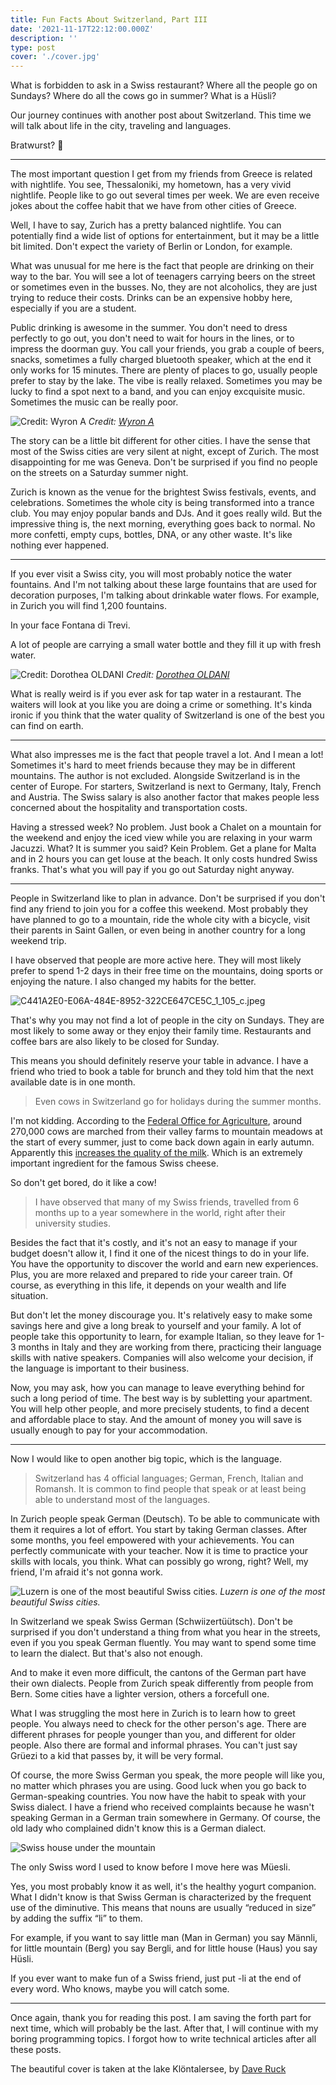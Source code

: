 ```yaml
---
title: Fun Facts About Switzerland, Part III
date: '2021-11-17T22:12:00.000Z'
description: ''
type: post
cover: './cover.jpg'
---
```


What is forbidden to ask in a Swiss restaurant? Where all the people go on Sundays? Where do all the cows go in summer? What is a Hüsli?

Our journey continues with another post about Switzerland. This time we will talk about life in the city, traveling and languages.

Bratwurst? 🌭

---

The most important question I get from my friends from Greece is related with nightlife. You see, Thessaloniki, my hometown, has a very vivid nightlife. People like to go out several times per week. We are even receive jokes about the coffee habit that we have from other cities of Greece.

Well, I have to say, Zurich has a pretty balanced nightlife. You can potentially find a wide list of options for entertainment, but it may be a little bit limited. Don't expect the variety of Berlin or London, for example.

What was unusual for me here is the fact that people are drinking on their way to the bar. You will see a lot of teenagers carrying beers on the street or sometimes even in the busses. No, they are not alcoholics, they are just trying to reduce their costs. Drinks can be an expensive hobby here, especially if you are a student.

Public drinking is awesome in the summer. You don't need to dress perfectly to go out, you don't need to wait for hours in the lines, or to impress the doorman guy. You call your friends, you grab a couple of beers, snacks, sometimes a fully charged bluetooth speaker, which at the end it only works for 15 minutes. There are plenty of places to go, usually people prefer to stay by the lake. The vibe is really relaxed. Sometimes you may be lucky to find a spot next to a band, and you can enjoy excquisite music. Sometimes the music can be really poor.

![Credit: [Wyron A](https://unsplash.com/photos/PnFAa1ro9b0)](images/wyron-a-PnFAa1ro9b0-unsplash.jpg)
_Credit: [Wyron A](https://unsplash.com/photos/PnFAa1ro9b0)_

The story can be a little bit different for other cities. I have the sense that most of the Swiss cities are very silent at night, except of Zurich. The most disappointing for me was Geneva. Don't be surprised if you find no people on the streets on a Saturday summer night.

Zurich is known as the venue for the brightest Swiss festivals, events, and celebrations. Sometimes the whole city is being transformed into a trance club. You may enjoy popular bands and DJs. And it goes really wild. But the impressive thing is, the next morning, everything goes back to normal. No more confetti, empty cups, bottles, DNA, or any other waste. It's like nothing ever happened.

---

If you ever visit a Swiss city, you will most probably notice the water fountains. And I'm not talking about these large fountains that are used for decoration purposes, I'm talking about drinkable water flows. For example, in Zurich you will find 1,200 fountains.

In your face Fontana di Trevi.

A lot of people are carrying a small water bottle and they fill it up with fresh water.

![Credit: [Dorothea OLDANI](https://unsplash.com/photos/c01oPaDbxWw)](images/dorothea-oldani-c01oPaDbxWw-unsplash.jpg)
_Credit: [Dorothea OLDANI](https://unsplash.com/photos/c01oPaDbxWw)_

What is really weird is if you ever ask for tap water in a restaurant. The waiters will look at you like you are doing a crime or something. It's kinda ironic if you think that the water quality of Switzerland is one of the best you can find on earth.

---

What also impresses me is the fact that people travel a lot. And I mean a lot! Sometimes it's hard to meet friends because they may be in different mountains. The author is not excluded. Alongside Switzerland is in the center of Europe. For starters, Switzerland is next to Germany, Italy, French and Austria. The Swiss salary is also another factor that makes people less concerned about the hospitality and transportation costs.

Having a stressed week? No problem. Just book a Chalet on a mountain for the weekend and enjoy the iced view while you are relaxing in your warm Jacuzzi. What? It is summer you said? Kein Problem. Get a plane for Malta and in 2 hours you can get louse at the beach. It only costs hundred Swiss franks. That's what you will pay if you go out Saturday night anyway.

---

People in Switzerland like to plan in advance. Don't be surprised if you don't find any friend to join you for a coffee this weekend. Most probably they have planned to go to a mountain, ride the whole city with a bicycle, visit their parents in Saint Gallen, or even being in another country for a long weekend trip.

I have observed that people are more active here. They will most likely prefer to spend 1-2 days in their free time on the mountains, doing sports or enjoying the nature. I also changed my habits for the better.

![C441A2E0-E06A-484E-8952-322CE647CE5C_1_105_c.jpeg](images/C441A2E0-E06A-484E-8952-322CE647CE5C_1_105_c.jpeg)

That's why you may not find a lot of people in the city on Sundays. They are most likely to some away or they enjoy their family time. Restaurants and coffee bars are also likely to be closed for Sunday.

This means you should definitely reserve your table in advance. I have a friend who tried to book a table for brunch and they told him that the next available date is in one month.

> Even cows in Switzerland go for holidays during the summer months.

I'm not kidding. According to the [Federal Office for Agriculture](https://www.agrarbericht.ch/de/betrieb/strukturen/soemmerungsbetriebe?_sm_au_=iVVFrz6tDqV3040H), around 270,000 cows are marched from their valley farms to mountain meadows at the start of every summer, just to come back down again in early autumn. Apparently this [increases the quality of the milk](https://www.swissinfo.ch/eng/milk-run_why-swiss-cows-climb-mountains/44380436). Which is an extremely important ingredient for the famous Swiss cheese.

So don't get bored, do it like a cow!

> I have observed that many of my Swiss friends, travelled from 6 months up to a year somewhere in the world, right after their university studies.

Besides the fact that it's costly, and it's not an easy to manage if your budget doesn't allow it, I find it one of the nicest things to do in your life. You have the opportunity to discover the world and earn new experiences. Plus, you are more relaxed and prepared to ride your career train. Of course, as everything in this life, it depends on your wealth and life situation.

But don't let the money discourage you. It's relatively easy to make some savings here and give a long break to yourself and your family. A lot of people take this opportunity to learn, for example Italian, so they leave for 1-3 months in Italy and they are working from there, practicing their language skills with native speakers. Companies will also welcome your decision, if the language is important to their business.

Now, you may ask, how you can manage to leave everything behind for such a long period of time. The best way is by subletting your apartment. You will help other people, and more precisely students, to find a decent and affordable place to stay. And the amount of money you will save is usually enough to pay for your accommodation.

---

Now I would like to open another big topic, which is the language.

> Switzerland has 4 official languages; German, French, Italian and Romansh. It is common to find people that speak or at least being able to understand most of the languages.

In Zurich people speak German (Deutsch). To be able to communicate with them it requires a lot of effort. You start by taking German classes. After some months, you feel empowered with your achievements. You can perfectly communicate with your teacher. Now it is time to practice your skills with locals, you think. What can possibly go wrong, right? Well, my friend, I'm afraid it's not gonna work.

![Luzern is one of the most beautiful Swiss cities.](images/luzern-by-night.jpeg)
_Luzern is one of the most beautiful Swiss cities._

In Switzerland we speak Swiss German (Schwiizertüütsch). Don't be surprised if you don't understand a thing from what you hear in the streets, even if you you speak German fluently. You may want to spend some time to learn the dialect. But that's also not enough.

And to make it even more difficult, the cantons of the German part have their own dialects. People from Zurich speak differently from people from Bern. Some cities have a lighter version, others a forcefull one.

What I was struggling the most here in Zurich is to learn how to greet people. You always need to check for the other person's age. There are different phrases for people younger than you, and different for older people. Also there are formal and informal phrases. You can't just say Grüezi to a kid that passes by, it will be very formal.

Of course, the more Swiss German you speak, the more people will like you, no matter which phrases you are using. Good luck when you go back to German-speaking countries. You now have the habit to speak with your Swiss dialect. I have a friend who received complaints because he wasn't speaking German in a German train somewhere in Germany. Of course, the old lady who complained didn't know this is a German dialect.

![Swiss house under the mountain](images/swiss-mountain-house.jpeg)

The only Swiss word I used to know before I move here was Müesli.

Yes, you most probably know it as well, it's the healthy yogurt companion. What I didn't know is that Swiss German is characterized by the frequent use of the diminutive. This means that nouns are usually “reduced in size” by adding the suffix “li” to them.

For example, if you want to say little man (Man in German) you say Männli, for little mountain (Berg) you say Bergli, and for little house (Haus) you say Hüsli.

If you ever want to make fun of a Swiss friend, just put -li at the end of every word. Who knows, maybe you will catch some.

---

Once again, thank you for reading this post. I am saving the forth part for next time, which will probably be the last. After that, I will continue with my boring programming topics. I forgot how to write technical articles after all these posts.

The beautiful cover is taken at the lake Klöntalersee, by [Dave Ruck](https://unsplash.com/photos/pxjN_6Z_3x8)
